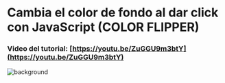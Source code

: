 # Cambia el color de fondo al dar click con JavaScript (COLOR FLIPPER)
### Video del tutorial: [https://youtu.be/ZuGGU9m3btY](https://youtu.be/ZuGGU9m3btY)

![background](https://user-images.githubusercontent.com/85034795/146643151-92a190ef-d2cf-4e38-9edf-517cbd0080cd.png)


